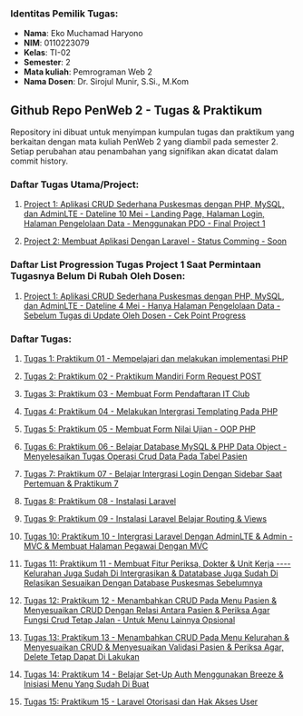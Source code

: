 ### Identitas Pemilik Tugas:

- **Nama**: Eko Muchamad Haryono  
- **NIM**: 0110223079
- **Kelas**: TI-02
- **Semester**: 2
- **Mata kuliah**: Pemrograman Web 2
- **Nama Dosen**: Dr. Sirojul Munir, S.Si., M.Kom



##  Github Repo PenWeb 2 - Tugas & Praktikum

Repository ini dibuat untuk menyimpan kumpulan tugas dan praktikum yang berkaitan dengan mata kuliah PenWeb 2 yang diambil pada semester 2. Setiap perubahan atau penambahan yang signifikan akan dicatat dalam commit history.

### Daftar Tugas Utama/Project:
1. [Project 1: Aplikasi CRUD Sederhana Puskesmas dengan PHP, MySQL, dan AdminLTE - Dateline 10 Mei - Landing Page, Halaman Login, Halaman Pengelolaan Data - Menggunakan PDO - Final Project 1](https://github.com/ekomh170/Project-1-PemWeb-2-10May.git)

2. [Project 2: Membuat Aplikasi Dengan Laravel - Status Comming - Soon](#)

### Daftar List Progression Tugas Project 1 Saat Permintaan Tugasnya Belum Di Rubah Oleh Dosen:
1. [Project 1: Aplikasi CRUD Sederhana Puskesmas dengan PHP, MySQL, dan AdminLTE - Dateline 4 Mei - Hanya Halaman Pengelolaan Data - Sebelum Tugas di Update Oleh Dosen - Cek Point Progress](https://github.com/ekomh170/Project-1-PemWeb-2.git)

### Daftar Tugas:

1. [Tugas 1: Praktikum 01 - Mempelajari dan melakukan implementasi PHP](https://github.com/ekomh170/Tugas_Praktikum_Web_PW2/tree/master/praktikum_01)

2. [Tugas 2: Praktikum 02 - Praktikum Mandiri Form Request POST](https://github.com/ekomh170/Tugas_Praktikum_Web_PW2/tree/master/praktikum_02/latihan_praktikum_mandiri_2)

3. [Tugas 3: Praktikum 03 - Membuat Form Pendaftaran IT Club](https://github.com/ekomh170/Tugas_Praktikum_Web_PW2/tree/master/praktikum_03)

4. [Tugas 4: Praktikum 04 - Melakukan Intergrasi Templating Pada PHP](https://github.com/ekomh170/Tugas_Praktikum_Web_PW2/tree/master/praktikum_04)

5. [Tugas 5: Praktikum 05 - Membuat Form Nilai Ujian - OOP PHP](https://github.com/ekomh170/Tugas_Praktikum_Web_PW2/tree/master/praktikum_05/latihan_praktek_praktikum_5)

6. [Tugas 6: Praktikum 06 - Belajar Database MySQL & PHP Data Object - Menyelesaikan Tugas Operasi Crud Data Pada Tabel Pasien](https://github.com/ekomh170/Tugas_Praktikum_Web_PW2/tree/master/praktikum_06)

7. [Tugas 7: Praktikum 07 - Belajar Intergrasi Login Dengan Sidebar Saat Pertemuan & Praktikum 7](https://github.com/ekomh170/Tugas_Praktikum_Web_PW2/tree/master/praktikum_07)

8. [Tugas 8: Praktikum 08 - Instalasi Laravel](https://github.com/ekomh170/Tugas_Praktikum_Web_PW2/tree/master/praktikum_08)

9. [Tugas 9: Praktikum 09 - Instalasi Laravel Belajar Routing & Views](https://github.com/ekomh170/Tugas_Praktikum_Web_PW2/tree/master/praktikum_09)

10. [Tugas 10: Praktikum 10 - Intergrasi Laravel Dengan AdminLTE & Admin - MVC & Membuat Halaman Pegawai Dengan MVC](https://github.com/ekomh170/Tugas_Praktikum_Web_PW2/tree/master/praktikum_10)

11. [Tugas 11: Praktikum 11 - Membuat Fitur Periksa, Dokter & Unit Kerja ---- Kelurahan Juga Sudah Di Intergrasikan & Datatabase Juga Sudah Di Relasikan Sesuaikan Dengan Database Puskesmas Sebelumnya](https://github.com/ekomh170/Tugas_Praktikum_Web_PW2/tree/master/praktikum_11)

12. [Tugas 12: Praktikum 12 - Menambahkan CRUD Pada Menu Pasien & Menyesuaikan CRUD Dengan Relasi Antara Pasien & Periksa Agar Fungsi Crud Tetap Jalan - Untuk Menu Lainnya Opsional](https://github.com/ekomh170/Tugas_Praktikum_Web_PW2/tree/master/praktikum_12)

13. [Tugas 13: Praktikum 13 - Menambahkan CRUD Pada Menu Kelurahan & Menyesuaikan CRUD & Menyesuaikan Validasi Pasien & Periksa Agar, Delete Tetap Dapat Di Lakukan](https://github.com/ekomh170/Tugas_Praktikum_Web_PW2/tree/master/praktikum_13)

14. [Tugas 14: Praktikum 14 - Belajar Set-Up Auth Menggunakan Breeze & Inisiasi Menu Yang Sudah Di Buat](https://github.com/ekomh170/Tugas_Praktikum_Web_PW2/tree/master/praktikum_14_breeze)

15. [Tugas 15: Praktikum 15 - Laravel Otorisasi dan Hak Akses User]()
